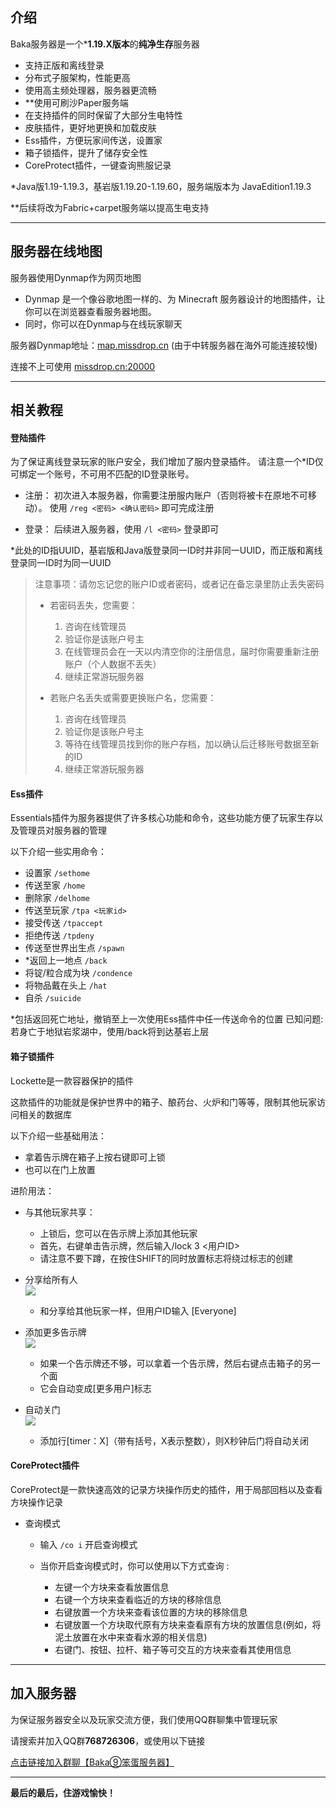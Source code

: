 ## 介绍


Baka服务器是一个\***1.19.X版本**的**纯净生存**服务器


- 支持正版和离线登录
- 分布式子服架构，性能更高
- 使用高主频处理器，服务器更流畅
- \*\*使用可刷沙Paper服务端
- 在支持插件的同时保留了大部分生电特性
- 皮肤插件，更好地更换和加载皮肤
- Ess插件，方便玩家间传送，设置家
- 箱子锁插件，提升了储存安全性
- CoreProtect插件，一键查询熊服记录


\*Java版1.19-1.19.3，基岩版1.19.20-1.19.60，服务端版本为 JavaEdition1.19.3


\*\*后续将改为Fabric+carpet服务端以提高生电支持


---


## 服务器在线地图


服务器使用Dynmap作为网页地图


- Dynmap 是一个像谷歌地图一样的、为 Minecraft 服务器设计的地图插件，让你可以在浏览器查看服务器地图。
- 同时，你可以在Dynmap与在线玩家聊天


服务器Dynmap地址：[map.missdrop.cn](http://map.missdrop.cn/) (由于中转服务器在海外可能连接较慢)


连接不上可使用 [missdrop.cn:20000](http://missdrop.cn:20000/)


---


## 相关教程


#### 登陆插件


为了保证离线登录玩家的账户安全，我们增加了服内登录插件。
请注意一个*ID仅可绑定一个账号，不可用不匹配的ID登录账号。


- 注册：
初次进入本服务器，你需要注册服内账户（否则将被卡在原地不可移动）。
使用 `/reg <密码> <确认密码>` 即可完成注册


- 登录：
后续进入服务器，使用 `/l <密码>` 登录即可


\*此处的ID指UUID，基岩版和Java版登录同一ID时并非同一UUID，而正版和离线登录同一ID时为同一UUID



>注意事项：请勿忘记您的账户ID或者密码，或者记在备忘录里防止丢失密码
>
>- 若密码丢失，您需要：
>    1. 咨询在线管理员
>    2. 验证你是该账户号主
>    3. 在线管理员会在一天以内清空你的注册信息，届时你需要重新注册账户（个人数据不丢失）
>    4. 继续正常游玩服务器
>
>- 若账户名丢失或需要更换账户名，您需要：
>    1. 咨询在线管理员
>    2. 验证你是该账户号主
>    3. 等待在线管理员找到你的账户存档，加以确认后迁移账号数据至新的ID
>    4. 继续正常游玩服务器



#### Ess插件


Essentials插件为服务器提供了许多核心功能和命令，这些功能方便了玩家生存以及管理员对服务器的管理


以下介绍一些实用命令：


- 设置家 `/sethome`
- 传送至家 `/home`
- 删除家 `/delhome`
- 传送至玩家 `/tpa <玩家id>`
- 接受传送 `/tpaccept`
- 拒绝传送 `/tpdeny`
- 传送至世界出生点 `/spawn`
- \*返回上一地点 `/back`
- 将锭/粒合成为块 `/condence`
- 将物品戴在头上 `/hat`
- 自杀 `/suicide`


\*包括返回死亡地址，撤销至上一次使用Ess插件中任一传送命令的位置
已知问题:若身亡于地狱岩浆湖中，使用/back将到达基岩上层


#### 箱子锁插件


Lockette是一款容器保护的插件


这款插件的功能就是保护世界中的箱子、酿药台、火炉和门等等，限制其他玩家访问相关的数据库


以下介绍一些基础用法：


- 拿着告示牌在箱子上按右键即可上锁
- 也可以在门上放置


进阶用法：


- 与其他玩家共享：
    - 上锁后，您可以在告示牌上添加其他玩家
    - 首先，右键单击告示牌，然后输入/lock 3 <用户ID>
    - 请注意不要下蹲，在按住SHIFT的同时放置标志将绕过标志的创建


- 分享给所有人<br>
![](http://missdrop.cn:60000/wp-content/uploads/2023/02/ybu4gR2.png)
    - 和分享给其他玩家一样，但用户ID输入 [Everyone]


- 添加更多告示牌<br>
![](http://missdrop.cn:60000/wp-content/uploads/2023/02/xExJK7U.png)
    - 如果一个告示牌还不够，可以拿着一个告示牌，然后右键点击箱子的另一个面
    - 它会自动变成[更多用户]标志


- 自动关门<br>
![](http://missdrop.cn:60000/wp-content/uploads/2023/02/q6fhKjO.png)
    - 添加行[timer：X]（带有括号，X表示整数），则X秒钟后门将自动关闭


#### CoreProtect插件


CoreProtect是一款快速高效的记录方块操作历史的插件，用于局部回档以及查看方块操作记录


- 查询模式
    - 输入 `/co i` 开启查询模式

    - 当你开启查询模式时，你可以使用以下方式查询 :
        - 左键一个方块来查看放置信息
        - 右键一个方块来查看临近的方块的移除信息
        - 右键放置一个方块来查看该位置的方块的移除信息
        - 右键放置一个方块取代原有方块来查看原有方块的放置信息(例如，将泥土放置在水中来查看水源的相关信息)
        - 右键门、按钮、拉杆、箱子等可交互的方块来查看其使用信息


---


## 加入服务器


为保证服务器安全以及玩家交流方便，我们使用QQ群聊集中管理玩家


请搜索并加入QQ群**768726306**，或使用以下链接


[点击链接加入群聊【Baka⑨笨蛋服务器】](https://jq.qq.com/?_wv=1027&k=W1ByzdtN)


---


**最后的最后，住游戏愉快！**
